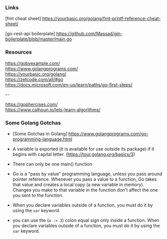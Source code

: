 ### Links

[fmt cheat sheet] https://yourbasic.org/golang/fmt-printf-reference-cheat-sheet/

[go-rest-api boilerplate] https://github.com/Massad/gin-boilerplate/blob/master/main.go

 ### Resources
 
 https://gobyexample.com/  
 https://www.golangprograms.com/   
 https://yourbasic.org/golang/   
 https://zetcode.com/all/#go   
 https://docs.microsoft.com/en-us/learn/paths/go-first-steps/

 --
 
 https://gophercises.com/     
 https://www.calhoun.io/lets-learn-algorithms/
 
 ### Some Golang Gotchas
 
 - [Some Gotchas in Golang] https://www.golangprograms.com/go-programming-language.html
 
 - A variable is exported (it is available for use outside its package) if it begins with capital letter. (https://tour.golang.org/basics/3)
 - There can only be one main() function
 - Go is a "pass by value" programming language, unless you pass around pointer reference. Whenever you pass a value to a function, Go takes that value and creates a local copy (a new variable in memory). Changes you make to that variable in the function don't affect the one you sent to the function.
 - When you declare variables outside of a function, you must do it by using the `var` keyword.
 - you can use the (`a := 3`) colon equal sign only inside a function. When you declare variables outside of a function, you must do it by using the `var` keyword.
